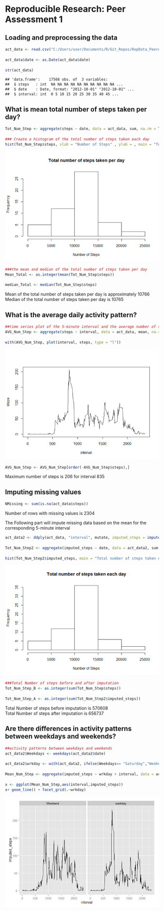 # Reproducible Research: Peer Assessment 1




## Loading and preprocessing the data


```r
act_data <- read.csv("C:/Users/user/Documents/R/Git_Repos/RepData_PeerAssessment1/activity.csv", stringsAsFactors = FALSE)

act_data$date <- as.Date(act_data$date)

str(act_data)
```

```
## 'data.frame':	17568 obs. of  3 variables:
##  $ steps   : int  NA NA NA NA NA NA NA NA NA NA ...
##  $ date    : Date, format: "2012-10-01" "2012-10-01" ...
##  $ interval: int  0 5 10 15 20 25 30 35 40 45 ...
```


## What is mean total number of steps taken per day?

```r
Tot_Num_Step <- aggregate(steps ~ date, data = act_data, sum, na.rm = TRUE)

### Create a histogram of the total number of steps taken each day
hist(Tot_Num_Step$steps, xlab = "Number of Steps" , ylab = , main = "Total number of steps taken per day")
```

![](PA1_template_files/figure-html/MTotSteps-1.png) 

```r
###the mean and median of the total number of steps taken per day
Mean_Total <- as.integer(mean(Tot_Num_Step$steps))

median_Total <- median(Tot_Num_Step$steps)
```

Mean of the total number of steps taken per day is approximately 10766  
Median of the total number of steps taken per day is 10765



## What is the average daily activity pattern?

```r
##time series plot of the 5-minute interval and the average number of steps taken, averaged across all days (y-axis)
AVG_Num_Step <- aggregate(steps ~ interval, data = act_data, mean, na.rm = TRUE)

with(AVG_Num_Step, plot(interval, steps, type = "l"))
```

![](PA1_template_files/figure-html/AvgSteps-1.png) 

```r
AVG_Num_Step <- AVG_Num_Step[order(-AVG_Num_Step$steps),]
```

Maximum number of steps is 206 for interval 835



## Imputing missing values

```r
NMissing <- sum(is.na(act_data$steps))
```
Number of rows with missing values is 2304


The Following part will impute missing data based on the mean for the corresponding 5-minute interval

```r
act_data2 <- ddply(act_data, "interval", mutate, imputed_steps = impute(steps, mean))

Tot_Num_Step2 <- aggregate(imputed_steps ~ date, data = act_data2, sum, na.rm = TRUE)

hist(Tot_Num_Step2$imputed_steps, main = "Total number of steps taken each day", xlab = "Number of Steps")
```

![](PA1_template_files/figure-html/Imputing-1.png) 

```r
###Total Number of steps before and after imputation
Tot_Num_Step_B <- as.integer(sum(Tot_Num_Step$steps))

Tot_Num_Step_A <- as.integer(sum(Tot_Num_Step2$imputed_steps))
```

Total Number of steps before imputation is 570608  
Total Number of steps after imputation is  656737


## Are there differences in activity patterns between weekdays and weekends?

```r
##activity patterns between weekdays and weekends
act_data2$Weekdays <- weekdays(act_data2$date)

act_data2$wrkday <- with(act_data2, ifelse(Weekdays== "Saturday","Weekend", ifelse(Weekdays== "Sunday","Weekend", "workday")))

Mean_Num_Step <- aggregate(imputed_steps ~ wrkday + interval, data = act_data2, mean, na.rm = TRUE)

x <- ggplot(Mean_Num_Step,aes(interval,imputed_steps))
x+ geom_line() + facet_grid(.~wrkday)
```

![](PA1_template_files/figure-html/unnamed-chunk-1-1.png) 



